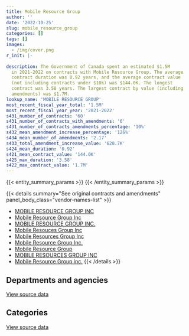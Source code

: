 ```yaml
---
title: Mobile Resource Group
author: ''
date: '2022-10-25'
slug: mobile_resource_group
categories: []
tags: []
images:
  - /img/cover.png
r_init: |-
  
description: The Government of Canada spent an estimated $1.5M
  in 2021-2022 on contracts with Mobile Resource Group. The average
  contract duration was 0.92 years, and the average contract value
  (not including contracts under $10k) was $144.0K. The longest
  contract was 3.58 years. The largest contract by value (including
  amendments) was $1.7M.
lookup_name: 'MOBILE RESOURCE GROUP'
most_recent_fiscal_year_total: '1.5M'
most_recent_fiscal_year_year: '2021-2022'
s431_number_of_contracts: '60'
s431_number_of_contracts_with_amendments: '6'
s431_number_of_contracts_amendments_percentage: '10%'
s432_mean_amendment_increase_percentage: '126%'
s434_mean_number_of_amendments: '2.17'
s433_total_amendment_increase_value: '628.7K'
s424_mean_duration: '0.92'
s421_mean_contract_value: '144.0K'
s425_max_duration: '3.58'
s422_max_contract_value: '1.7M'
---
```


<script src="/rmarkdown-libs/htmlwidgets/htmlwidgets.js"></script>
<link href="/rmarkdown-libs/datatables-css/datatables-crosstalk.css" rel="stylesheet" />
<script src="/rmarkdown-libs/datatables-binding/datatables.js"></script>
<script src="/rmarkdown-libs/jquery/jquery-3.6.0.min.js"></script>
<link href="/rmarkdown-libs/dt-core-bootstrap/css/dataTables.bootstrap.min.css" rel="stylesheet" />
<link href="/rmarkdown-libs/dt-core-bootstrap/css/dataTables.bootstrap.extra.css" rel="stylesheet" />
<script src="/rmarkdown-libs/dt-core-bootstrap/js/jquery.dataTables.min.js"></script>
<script src="/rmarkdown-libs/dt-core-bootstrap/js/dataTables.bootstrap.min.js"></script>
<link href="/rmarkdown-libs/crosstalk/css/crosstalk.min.css" rel="stylesheet" />
<script src="/rmarkdown-libs/crosstalk/js/crosstalk.min.js"></script>
<script src="/rmarkdown-libs/htmlwidgets/htmlwidgets.js"></script>
<link href="/rmarkdown-libs/datatables-css/datatables-crosstalk.css" rel="stylesheet" />
<script src="/rmarkdown-libs/datatables-binding/datatables.js"></script>
<script src="/rmarkdown-libs/jquery/jquery-3.6.0.min.js"></script>
<link href="/rmarkdown-libs/dt-core-bootstrap/css/dataTables.bootstrap.min.css" rel="stylesheet" />
<link href="/rmarkdown-libs/dt-core-bootstrap/css/dataTables.bootstrap.extra.css" rel="stylesheet" />
<script src="/rmarkdown-libs/dt-core-bootstrap/js/jquery.dataTables.min.js"></script>
<script src="/rmarkdown-libs/dt-core-bootstrap/js/dataTables.bootstrap.min.js"></script>
<link href="/rmarkdown-libs/crosstalk/css/crosstalk.min.css" rel="stylesheet" />
<script src="/rmarkdown-libs/crosstalk/js/crosstalk.min.js"></script>

{{< entity_summary_params >}}
{{< /entity_summary_params >}}

{{< details summary="See original contracts and amendments" panel_body_class="vendor-names-list" >}}
- [MOBILE RESOURCE GROUP INC](https://search.open.canada.ca/en/ct/?sort=contract_value_f%20desc&page=1&search_text=%22MOBILE%20RESOURCE%20GROUP%20INC%22)
- [Mobile Resource Group Inc](https://search.open.canada.ca/en/ct/?sort=contract_value_f%20desc&page=1&search_text=%22Mobile%20Resource%20Group%20Inc%22)
- [MOBILE RESOURCE GROUP INC.](https://search.open.canada.ca/en/ct/?sort=contract_value_f%20desc&page=1&search_text=%22MOBILE%20RESOURCE%20GROUP%20INC.%22)
- [Mobile Resouces Group Inc](https://search.open.canada.ca/en/ct/?sort=contract_value_f%20desc&page=1&search_text=%22Mobile%20Resouces%20Group%20Inc%22)
- [Mobile Resources Group Inc](https://search.open.canada.ca/en/ct/?sort=contract_value_f%20desc&page=1&search_text=%22Mobile%20Resources%20Group%20Inc%22)
- [Mobile Resource Group Inc.](https://search.open.canada.ca/en/ct/?sort=contract_value_f%20desc&page=1&search_text=%22Mobile%20Resource%20Group%20Inc.%22)
- [Mobile Resource Group](https://search.open.canada.ca/en/ct/?sort=contract_value_f%20desc&page=1&search_text=%22Mobile%20Resource%20Group%22)
- [MOBILE RESOURCES GROUP INC](https://search.open.canada.ca/en/ct/?sort=contract_value_f%20desc&page=1&search_text=%22MOBILE%20RESOURCES%20GROUP%20INC%22)
- [Mobile Resource Group inc.](https://search.open.canada.ca/en/ct/?sort=contract_value_f%20desc&page=1&search_text=%22Mobile%20Resource%20Group%20inc.%22)
{{< /details >}}

## Departments and agencies

<div id="htmlwidget-1" style="width:100%;height:auto;" class="datatables html-widget"></div>
<script type="application/json" data-for="htmlwidget-1">{"x":{"style":"bootstrap","filter":"none","vertical":false,"data":[["<a href=\"/departments/aandc-aadnc/\">Crown-Indigenous Relations and Northern Affairs Canada<\/a>","<a href=\"/departments/cer-rec/\">Canada Energy Regulator<\/a>","<a href=\"/departments/chrc-ccdp/\">Canadian Human Rights Commission<\/a>","<a href=\"/departments/cihr-irsc/\">Canadian Institutes of Health Research<\/a>","<a href=\"/departments/cnsc-ccsn/\">Canadian Nuclear Safety Commission<\/a>","<a href=\"/departments/dnd-mdn/\">National Defence<\/a>","<a href=\"/departments/ec/\">Environment and Climate Change Canada<\/a>","<a href=\"/departments/esdc-edsc/\">Employment and Social Development Canada<\/a>","<a href=\"/departments/isc-sac/\">Indigenous Services Canada<\/a>","<a href=\"/departments/nserc-crsng/\">Natural Sciences and Engineering Research Council of Canada<\/a>","<a href=\"/departments/pwgsc-tpsgc/\">Public Services and Procurement Canada<\/a>","<a href=\"/departments/rcmp-grc/\">Royal Canadian Mounted Police<\/a>","<a href=\"/departments/vac-acc/\">Veterans Affairs Canada<\/a>"],[147073.33,null,null,null,null,438449.28,273921.46,null,147073.33,null,352801.9,24627.25,null],[183778.81,null,null,null,null,70369.62,479690.21,null,148288.81,null,232509.65,null,null],[null,73365.25,null,null,null,225905.73,478379.58,42508.49,88459.99,null,152011.19,null,null],[92957.32,24998.99,24015.9,56539.1,39550.01,229488.26,478379.58,145005.59,81789.66,67619.2,189440.35,null,58891.5]],"container":"<table class=\"table table-striped table-hover row-border order-column display\">\n  <thead>\n    <tr>\n      <th>Department<\/th>\n      <th>2018-2019<\/th>\n      <th>2019-2020<\/th>\n      <th>2020-2021<\/th>\n      <th>2021-2022<\/th>\n    <\/tr>\n  <\/thead>\n<\/table>","options":{"order":[[4,"desc"]],"pageLength":10,"autoWidth":true,"columnDefs":[{"targets":1,"render":"function(data, type, row, meta) {\n    return type !== 'display' ? data : DTWidget.formatCurrency(data, \"$\", 2, 3, \",\", \".\", true, null);\n  }"},{"targets":2,"render":"function(data, type, row, meta) {\n    return type !== 'display' ? data : DTWidget.formatCurrency(data, \"$\", 2, 3, \",\", \".\", true, null);\n  }"},{"targets":3,"render":"function(data, type, row, meta) {\n    return type !== 'display' ? data : DTWidget.formatCurrency(data, \"$\", 2, 3, \",\", \".\", true, null);\n  }"},{"targets":4,"render":"function(data, type, row, meta) {\n    return type !== 'display' ? data : DTWidget.formatCurrency(data, \"$\", 2, 3, \",\", \".\", true, null);\n  }"},{"width":"16%","targets":[1,2,3,4]},{"className":"dt-right","targets":[1,2,3,4]}],"orderClasses":false}},"evals":["options.columnDefs.0.render","options.columnDefs.1.render","options.columnDefs.2.render","options.columnDefs.3.render"],"jsHooks":[]}</script>
<p class="text-right">
<a href="https://github.com/GoC-Spending/contracts-data/tree/main/data/out/vendors/mobile_resource_group/summary_by_fiscal_year_by_department.csv" class="source-data-link btn btn-link">View source data</a>
</p>

## Categories

<div id="htmlwidget-2" style="width:100%;height:auto;" class="datatables html-widget"></div>
<script type="application/json" data-for="htmlwidget-2">{"x":{"style":"bootstrap","filter":"none","vertical":false,"data":[["<a href=\"/categories/facilities_and_construction/\">Facilities and construction<\/a>","<a href=\"/categories/professional_services/\">Professional services<\/a>","<a href=\"/categories/information_technology/\">Information technology<\/a>"],[193340.2,1031144.65,159461.71],[193869.9,882127.45,38639.75],[189953.65,870676.58,null],[252881.33,1235794.13,null]],"container":"<table class=\"table table-striped table-hover row-border order-column display\">\n  <thead>\n    <tr>\n      <th>Category<\/th>\n      <th>2018-2019<\/th>\n      <th>2019-2020<\/th>\n      <th>2020-2021<\/th>\n      <th>2021-2022<\/th>\n    <\/tr>\n  <\/thead>\n<\/table>","options":{"order":[[4,"desc"]],"dom":"t","pageLength":30,"autoWidth":true,"columnDefs":[{"targets":1,"render":"function(data, type, row, meta) {\n    return type !== 'display' ? data : DTWidget.formatCurrency(data, \"$\", 2, 3, \",\", \".\", true, null);\n  }"},{"targets":2,"render":"function(data, type, row, meta) {\n    return type !== 'display' ? data : DTWidget.formatCurrency(data, \"$\", 2, 3, \",\", \".\", true, null);\n  }"},{"targets":3,"render":"function(data, type, row, meta) {\n    return type !== 'display' ? data : DTWidget.formatCurrency(data, \"$\", 2, 3, \",\", \".\", true, null);\n  }"},{"targets":4,"render":"function(data, type, row, meta) {\n    return type !== 'display' ? data : DTWidget.formatCurrency(data, \"$\", 2, 3, \",\", \".\", true, null);\n  }"},{"width":"16%","targets":[1,2,3,4]},{"className":"dt-right","targets":[1,2,3,4]}],"orderClasses":false,"lengthMenu":[10,25,30,50,100]}},"evals":["options.columnDefs.0.render","options.columnDefs.1.render","options.columnDefs.2.render","options.columnDefs.3.render"],"jsHooks":[]}</script>
<p class="text-right">
<a href="https://github.com/GoC-Spending/contracts-data/tree/main/data/out/vendors/mobile_resource_group/summary_by_fiscal_year_by_category.csv" class="source-data-link btn btn-link">View source data</a>
</p>
